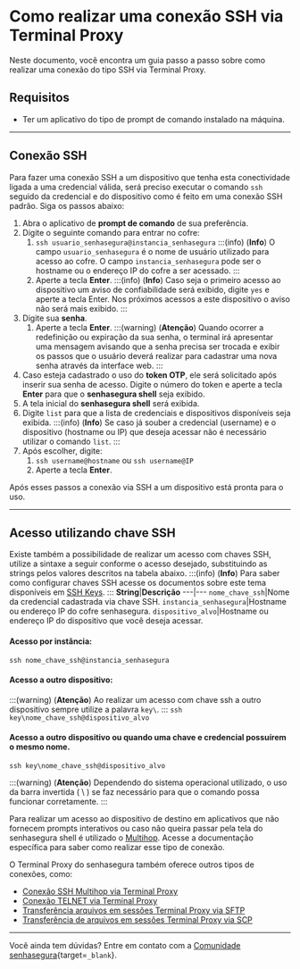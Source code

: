# Como realizar uma conexão SSH via Terminal Proxy

Neste documento, você encontra um guia passo a passo sobre como realizar uma conexão do tipo SSH via Terminal Proxy.

## Requisitos

* Ter um aplicativo do tipo de prompt de comando instalado na máquina.

---
## Conexão SSH
Para fazer uma conexão SSH a um dispositivo que tenha esta conectividade ligada a uma credencial válida, será preciso executar o comando `ssh` seguido da credencial e do dispositivo como é feito em uma conexão SSH padrão. Siga os passos abaixo:

1. Abra o aplicativo de **prompt de comando** de sua preferência.
2. Digite o seguinte comando para entrar no cofre:
    1. `ssh usuario_senhasegura@instancia_senhasegura`
        :::(info) (**Info**)
        O campo `usuario_senhasegura` é o nome de usuário utilizado para acesso ao cofre. O campo `instancia_senhasegura` pode ser o hostname ou o endereço IP do cofre a ser acessado.
        :::
    2. Aperte a tecla **Enter**.
        :::(info) (**Info**)
        Caso seja o primeiro acesso ao dispositivo um aviso de confiabilidade será exibido, digite `yes` e aperte a tecla Enter. Nos próximos acessos a este dispositivo o aviso não será mais exibido.
        :::
3. Digite sua **senha**.
    1. Aperte a tecla **Enter**.
    :::(warning) (**Atenção**)
    Quando ocorrer a redefinição ou expiração da sua senha, o terminal irá apresentar uma mensagem avisando que a senha precisa ser trocada e exibir os passos que o usuário deverá realizar para cadastrar uma nova senha através da interface web.
    :::
4. Caso esteja cadastrado o uso do **token OTP**, ele será solicitado após inserir sua senha de acesso. Digite o número do token e aperte a tecla **Enter** para que o **senhasegura shell** seja exibido.
5. A tela inicial do **senhasegura shell** será exibida.
6. Digite `list` para que a lista de credenciais e dispositivos disponíveis seja exibida.
    :::(info) (**Info**)
    Se caso já souber a credencial (username) e o dispositivo (hostname ou IP) que deseja acessar não é necessário utilizar o comando `list`.
    :::
6. Após escolher, digite:
    1. `ssh username@hostname` ou `ssh username@IP`
    2. Aperte a tecla **Enter**.

Após esses passos a conexão via SSH a um dispositivo está pronta para o uso.

---
## Acesso utilizando chave SSH
Existe também a possibilidade de realizar um acesso com chaves SSH, utilize a sintaxe a seguir conforme o acesso desejado, substituindo as strings pelos valores descritos na tabela abaixo.
:::(info) (**Info**)
Para saber como configurar chaves SSH acesse os documentos sobre este tema disponíveis em [SSH Keys](/v3-33/docs/pt/pam-how-to-set-up-an-ssh-key).
:::
**String**|**Descrição**
---|---
`nome_chave_ssh`|Nome da credencial cadastrada via chave SSH.
`instancia_senhasegura`|Hostname ou endereço IP do cofre senhasegura.
`dispositivo_alvo`|Hostname ou endereço IP do dispositivo que você deseja acessar.

#### Acesso por instância:
`ssh nome_chave_ssh@instancia_senhasegura`

#### Acesso a outro dispositivo:
:::(warning) (**Atenção**)
Ao realizar um acesso com chave ssh a outro dispositivo sempre utilize a palavra `key\`.
:::
`ssh key\nome_chave_ssh@dispositivo_alvo`

#### Acesso a outro dispositivo ou quando uma chave e credencial possuírem o mesmo nome.
`ssh key\nome_chave_ssh@dispositivo_alvo`

:::(warning) (**Atenção**)
Dependendo do sistema operacional utilizado, o uso da barra invertida ( \ ) se faz necessário para que o comando possa funcionar corretamente.
:::

Para realizar um acesso ao dispositivo de destino em aplicativos que não fornecem prompts interativos ou caso não queira passar pela tela do senhasegura shell é utilizado o [Multihop](/v3-33/docs/pt/how-to-make-an-ssh-multihop-connection-via-terminal-proxy-2). Acesse a documentação específica para saber como realizar esse tipo de conexão.

O Terminal Proxy do senhasegura também oferece outros tipos de conexões, como:

* [Conexão SSH Multihop via Terminal Proxy](/v3-33/docs/pt/how-to-make-an-ssh-multihop-connection-via-terminal-proxy-2)
* [Conexão TELNET via Terminal Proxy](/v3-33/docs/pt/pam-session-how-to-make-a-telnet-connection-via-terminal-proxy)
* [Transferência arquivos em sessões Terminal Proxy via SFTP](/v3-33/docs/pt/how-to-transfer-a-file-in-terminal-proxy-sessions-using-sftp-2)
* [Transferência de arquivos em sessões Terminal Proxy via SCP](/v3-33/docs/pt/how-to-transfer-a-file-in-terminal-proxy-sessions-using-scp-2)

---
Você ainda tem dúvidas? Entre em contato com a [Comunidade senhasegura](https://community.senhasegura.io/){target=`_blank`}.